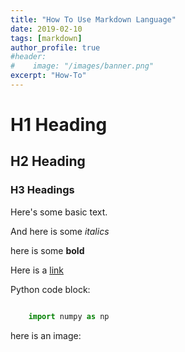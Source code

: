 ```yaml
---
title: "How To Use Markdown Language"
date: 2019-02-10
tags: [markdown]
author_profile: true
#header:
#    image: "/images/banner.png"
excerpt: "How-To"
---
```


# H1 Heading

## H2 Heading

### H3 Headings

Here's some basic text.

And here is some *italics*

here is some **bold**

Here is a [link](http://www.google.com)

Python code block:

```python

    import numpy as np
```

here is an image:
